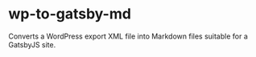 # wp-to-gatsby-md

Converts a WordPress export XML file into Markdown files suitable for a GatsbyJS site.
